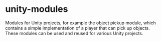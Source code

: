 # unity-modules
Modules for Unity projects, for example the object pickup module, which contains a simple implementation of a player that can pick up objects. These modules can be used and reused for various Unity projects.
